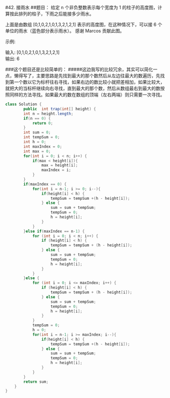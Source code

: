 #42. 接雨水
##题目：
给定 n 个非负整数表示每个宽度为 1 的柱子的高度图，计算按此排列的柱子，下雨之后能接多少雨水。

上面是由数组 [0,1,0,2,1,0,1,3,2,1,2,1] 表示的高度图，在这种情况下，可以接 6 个单位的雨水（蓝色部分表示雨水）。 感谢 Marcos 贡献此图。

示例:

输入: [0,1,0,2,1,0,1,3,2,1,2,1]  
输出: 6

###这个题目还是比较简单的：
#####这边我写的比较冗余，其实可以简化一点，懒得写了，主要思路是先找到最大的那个数然后从左边往最大的数遍历，先找到第一个数以它为标杆往右寻找，如果右边的数比较小就把差相加，如果比较大，就把大的当标杆继续向右寻找，直到最大的那个数，然后从数组最右到最大的数按照同样的方法寻找。如果最大的数在数组的顶端（左右两端）则只需要一次寻找。
```java
class Solution {
        public  int trap(int[] height) {
        int n = height.length;
        if(n == 0) {
            return 0;
        }
        int sum = 0;
        int tempSum = 0;
        int h = 0;
        int maxIndex = 0;
        int max = 0;
        for(int i = 0; i < n; i++) {
            if(max < height[i]){
                max = height[i];
                maxIndex = i;
            }
        }
        if(maxIndex == 0) {
            for(int i = n-1; i >= 0; i--){
                if(height[i] < h) {
                    tempSum = tempSum +(h - height[i]);
                } else {
                    sum = sum + tempSum;
                    tempSum = 0;
                    h = height[i];
                }
            }
        }else if(maxIndex == n-1) {
            for (int i = 0; i < n; i++) {
                if (height[i] < h) {
                    tempSum = tempSum + (h - height[i]);
                } else {
                    sum = sum + tempSum;
                    tempSum = 0;
                    h = height[i];
                }
            }
        }else {
            for (int i = 0; i <= maxIndex; i++) {
                if (height[i] < h) {
                    tempSum = tempSum + (h - height[i]);
                } else {
                    sum = sum + tempSum;
                    tempSum = 0;
                    h = height[i];
                }
            }
            tempSum = 0;
            h = 0;
            for(int i = n-1; i >= maxIndex; i--){
                if(height[i] < h) {
                    tempSum = tempSum +(h - height[i]);
                } else {
                    sum = sum + tempSum;
                    tempSum = 0;
                    h = height[i];
                }
            }
        }
        return sum;
    }
}
```
